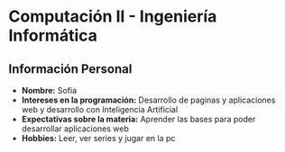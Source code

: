 # Computación II - Ingeniería Informática

## Información Personal
- **Nombre:** Sofía
- **Intereses en la programación:** Desarrollo de paginas y aplicaciones web y desarrollo con Inteligencia Artificial
- **Expectativas sobre la materia:** Aprender las bases para poder desarrollar aplicaciones web
- **Hobbies:** Leer, ver series y jugar en la pc
